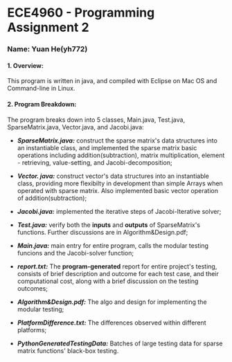 # ECE4960 - Programming Assignment 2
### Name: Yuan He(yh772)

#### 1. Overview:

This program is written in java, and compiled with Eclipse on Mac OS and Command-line in Linux.

#### 2. Program Breakdown:

The program breaks down into 5 classes, Main.java, Test.java, SparseMatrix.java, Vector.java, and Jacobi.java:

 - ***SparseMatrix.java:*** construct the sparse matrix's data structures into an instantiable class, and implemented the sparse matrix basic operations including addition(subtraction), matrix multiplication, element - retrieving, value-setting, and Jacobi-decomposition;
 
 - ***Vector. java:*** construct vector's data structures into an instantiable class, providing more flexibilty in development than simple Arrays when operated with sparse matrix. Also implemented basic vector operation of addition(subtraction);
 
 - ***Jacobi.java:*** implemented the iterative steps of Jacobi-Iterative solver;
 
 - ***Test.java:*** verify both the **inputs** and **outputs** of SparseMatrix's functions. Further discussions are in Algorithm&Design.pdf;
 
 - ***Main.java:*** main entry for entire program, calls the modular testing funcions and the Jacobi-solver function;

 - ***report.txt:*** The **program-generated** report for entire project's testing, consists of brief description and outcome for each test case, and their computational cost, along with a brief discussion on the testing outcomes;
 
 - ***Algorithm&Design.pdf:*** The algo and design for implementing the modular testing;
 
 - ***PlatformDifference.txt:*** The differences observed within different platforms;
 
 - ***PythonGeneratedTestingData:*** Batches of large testing data for sparse matrix functions' black-box testing.
